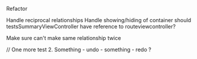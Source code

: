 

Refactor


Handle reciprocal relationships
Handle showing/hiding of container
should testsSummaryViewController  have reference to routeviewcontroller?


Make sure can't make same relationship twice

// One more test
2. Something - undo - something - redo ?


